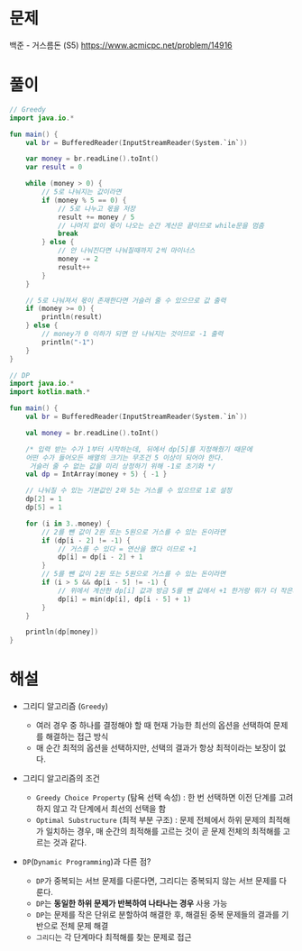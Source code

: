 # 문제
백준 - 거스름돈 (S5)
https://www.acmicpc.net/problem/14916


# 풀이

```Kotlin
// Greedy
import java.io.*

fun main() {
    val br = BufferedReader(InputStreamReader(System.`in`))

    var money = br.readLine().toInt()
    var result = 0

    while (money > 0) {
        // 5로 나눠지는 값이라면 
        if (money % 5 == 0) {
            // 5로 나누고 몫을 저장
            result += money / 5
            // 나머지 없이 몫이 나오는 순간 계산은 끝이므로 while문을 멈춤
            break
        } else {
            // 안 나눠진다면 나눠질때까지 2씩 마이너스
            money -= 2
            result++
        }
    }

    // 5로 나눠져서 몫이 존재한다면 거슬러 줄 수 있으므로 값 출력
    if (money >= 0) {
        println(result)
    } else {
        // money가 0 이하가 되면 안 나눠지는 것이므로 -1 출력
        println("-1")
    }
}
```

```kotlin
// DP
import java.io.*
import kotlin.math.*

fun main() {
    val br = BufferedReader(InputStreamReader(System.`in`))

    val money = br.readLine().toInt()

    /* 입력 받는 수가 1부터 시작하는데, 뒤에서 dp[5]를 지정해줬기 때문에
    어떤 수가 들어오든 배열의 크기는 무조건 5 이상이 되어야 한다.
     거슬러 줄 수 없는 값을 미리 상정하기 위해 -1로 초기화 */
    val dp = IntArray(money + 5) { -1 }

    // 나눠질 수 있는 기본값인 2와 5는 거스를 수 있으므로 1로 설정
    dp[2] = 1
    dp[5] = 1

    for (i in 3..money) {
        // 2를 뺀 값이 2원 또는 5원으로 거스를 수 있는 돈이라면
        if (dp[i - 2] != -1) {
            // 거스를 수 있다 = 연산을 했다 이므로 +1
            dp[i] = dp[i - 2] + 1
        }
        // 5를 뺀 값이 2원 또는 5원으로 거스를 수 있는 돈이라면
        if (i > 5 && dp[i - 5] != -1) {
            // 위에서 계산한 dp[i] 값과 방금 5를 뺀 값에서 +1 한거랑 뭐가 더 작은지 비교하여 값 저장
            dp[i] = min(dp[i], dp[i - 5] + 1)
        }
    }

    println(dp[money])
}
```

# 해설
* 그리디 알고리즘 (`Greedy`)
    * 여러 경우 중 하나를 결정해야 할 때 현재 가능한 최선의 옵션을 선택하여 문제를 해결하는 접근 방식
    * 매 순간 최적의 옵션을 선택하지만, 선택의 결과가 항상 최적이라는 보장이 없다.

* 그리디 알고리즘의 조건
    * `Greedy Choice Property` (탐욕 선택 속성) : 한 번 선택하면 이전 단계를 고려하지 않고 각 단계에서 최선의 선택을 함
    * `Optimal Substructure` (최적 부분 구조) : 문제 전체에서 하위 문제의 최적해가 일치하는 경우, 매 순간의 최적해를 고르는 것이 곧 문제 전체의 최적해를 고르는 것과 같다.

* `DP`(`Dynamic Programming`)과 다른 점?
    * `DP`가 중복되는 서브 문제를 다룬다면, 그리디는 중복되지 않는 서브 문제를 다룬다.
    * `DP`는 **동일한 하위 문제가 반복하여 나타나는 경우** 사용 가능
    * `DP`는 문제를 작은 단위로 분할하여 해결한 후, 해결된 중복 문제들의 결과를 기반으로 전체 문제 해결
    * `그리디`는 각 단계마다 최적해를 찾는 문제로 접근
